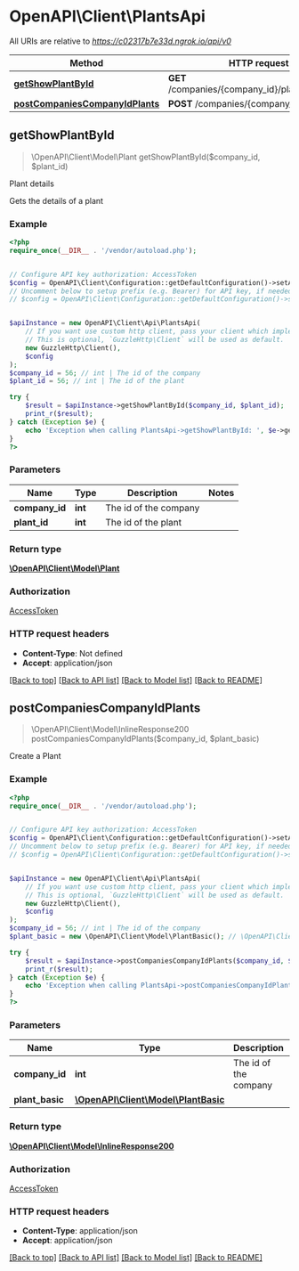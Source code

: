# OpenAPI\Client\PlantsApi

All URIs are relative to *https://c02317b7e33d.ngrok.io/api/v0*

Method | HTTP request | Description
------------- | ------------- | -------------
[**getShowPlantById**](PlantsApi.md#getShowPlantById) | **GET** /companies/{company_id}/plants/{plant_id} | Plant details
[**postCompaniesCompanyIdPlants**](PlantsApi.md#postCompaniesCompanyIdPlants) | **POST** /companies/{company_id}/plants | 



## getShowPlantById

> \OpenAPI\Client\Model\Plant getShowPlantById($company_id, $plant_id)

Plant details

Gets the details of a plant

### Example

```php
<?php
require_once(__DIR__ . '/vendor/autoload.php');


// Configure API key authorization: AccessToken
$config = OpenAPI\Client\Configuration::getDefaultConfiguration()->setApiKey('Access-Token', 'YOUR_API_KEY');
// Uncomment below to setup prefix (e.g. Bearer) for API key, if needed
// $config = OpenAPI\Client\Configuration::getDefaultConfiguration()->setApiKeyPrefix('Access-Token', 'Bearer');


$apiInstance = new OpenAPI\Client\Api\PlantsApi(
    // If you want use custom http client, pass your client which implements `GuzzleHttp\ClientInterface`.
    // This is optional, `GuzzleHttp\Client` will be used as default.
    new GuzzleHttp\Client(),
    $config
);
$company_id = 56; // int | The id of the company
$plant_id = 56; // int | The id of the plant

try {
    $result = $apiInstance->getShowPlantById($company_id, $plant_id);
    print_r($result);
} catch (Exception $e) {
    echo 'Exception when calling PlantsApi->getShowPlantById: ', $e->getMessage(), PHP_EOL;
}
?>
```

### Parameters


Name | Type | Description  | Notes
------------- | ------------- | ------------- | -------------
 **company_id** | **int**| The id of the company |
 **plant_id** | **int**| The id of the plant |

### Return type

[**\OpenAPI\Client\Model\Plant**](../Model/Plant.md)

### Authorization

[AccessToken](../../README.md#AccessToken)

### HTTP request headers

- **Content-Type**: Not defined
- **Accept**: application/json

[[Back to top]](#) [[Back to API list]](../../README.md#documentation-for-api-endpoints)
[[Back to Model list]](../../README.md#documentation-for-models)
[[Back to README]](../../README.md)


## postCompaniesCompanyIdPlants

> \OpenAPI\Client\Model\InlineResponse200 postCompaniesCompanyIdPlants($company_id, $plant_basic)



Create a Plant

### Example

```php
<?php
require_once(__DIR__ . '/vendor/autoload.php');


// Configure API key authorization: AccessToken
$config = OpenAPI\Client\Configuration::getDefaultConfiguration()->setApiKey('Access-Token', 'YOUR_API_KEY');
// Uncomment below to setup prefix (e.g. Bearer) for API key, if needed
// $config = OpenAPI\Client\Configuration::getDefaultConfiguration()->setApiKeyPrefix('Access-Token', 'Bearer');


$apiInstance = new OpenAPI\Client\Api\PlantsApi(
    // If you want use custom http client, pass your client which implements `GuzzleHttp\ClientInterface`.
    // This is optional, `GuzzleHttp\Client` will be used as default.
    new GuzzleHttp\Client(),
    $config
);
$company_id = 56; // int | The id of the company
$plant_basic = new \OpenAPI\Client\Model\PlantBasic(); // \OpenAPI\Client\Model\PlantBasic | 

try {
    $result = $apiInstance->postCompaniesCompanyIdPlants($company_id, $plant_basic);
    print_r($result);
} catch (Exception $e) {
    echo 'Exception when calling PlantsApi->postCompaniesCompanyIdPlants: ', $e->getMessage(), PHP_EOL;
}
?>
```

### Parameters


Name | Type | Description  | Notes
------------- | ------------- | ------------- | -------------
 **company_id** | **int**| The id of the company |
 **plant_basic** | [**\OpenAPI\Client\Model\PlantBasic**](../Model/PlantBasic.md)|  | [optional]

### Return type

[**\OpenAPI\Client\Model\InlineResponse200**](../Model/InlineResponse200.md)

### Authorization

[AccessToken](../../README.md#AccessToken)

### HTTP request headers

- **Content-Type**: application/json
- **Accept**: application/json

[[Back to top]](#) [[Back to API list]](../../README.md#documentation-for-api-endpoints)
[[Back to Model list]](../../README.md#documentation-for-models)
[[Back to README]](../../README.md)

